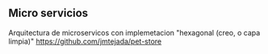 ## Micro servicios
Arquitectura de microservicos con implemetacion "hexagonal (creo, o capa limpia)"
https://github.com/jmtejada/pet-store